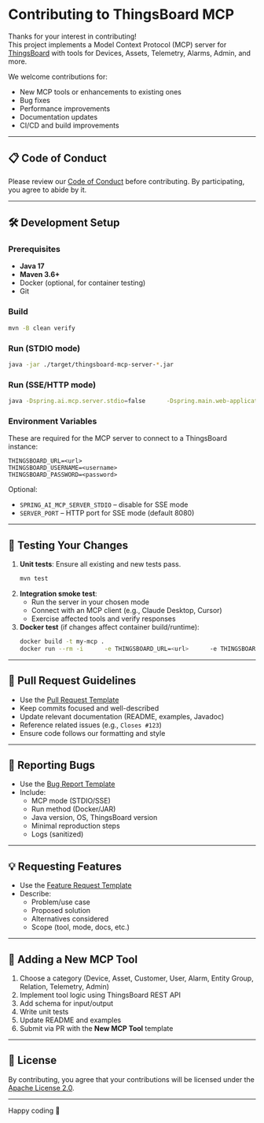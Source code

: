 # Contributing to ThingsBoard MCP

Thanks for your interest in contributing!  
This project implements a Model Context Protocol (MCP) server for [ThingsBoard](https://thingsboard.io) with tools for Devices, Assets, Telemetry, Alarms, Admin, and more.

We welcome contributions for:
- New MCP tools or enhancements to existing ones
- Bug fixes
- Performance improvements
- Documentation updates
- CI/CD and build improvements

---

## 📋 Code of Conduct
Please review our [Code of Conduct](CODE_OF_CONDUCT.md) before contributing. By participating, you agree to abide by it.

---

## 🛠 Development Setup

### Prerequisites
- **Java 17**
- **Maven 3.6+**
- Docker (optional, for container testing)
- Git

### Build
```bash
mvn -B clean verify
```

### Run (STDIO mode)
```bash
java -jar ./target/thingsboard-mcp-server-*.jar
```

### Run (SSE/HTTP mode)
```bash
java -Dspring.ai.mcp.server.stdio=false      -Dspring.main.web-application-type=servlet      -jar ./target/thingsboard-mcp-server-*.jar
```

### Environment Variables
These are required for the MCP server to connect to a ThingsBoard instance:
```
THINGSBOARD_URL=<url>
THINGSBOARD_USERNAME=<username>
THINGSBOARD_PASSWORD=<password>
```
Optional:
- `SPRING_AI_MCP_SERVER_STDIO` – disable for SSE mode
- `SERVER_PORT` – HTTP port for SSE mode (default 8080)

---

## 🧪 Testing Your Changes
1. **Unit tests**: Ensure all existing and new tests pass.
   ```bash
   mvn test
   ```
2. **Integration smoke test**:
    - Run the server in your chosen mode
    - Connect with an MCP client (e.g., Claude Desktop, Cursor)
    - Exercise affected tools and verify responses
3. **Docker test** (if changes affect container build/runtime):
   ```bash
   docker build -t my-mcp .
   docker run --rm -i      -e THINGSBOARD_URL=<url>      -e THINGSBOARD_USERNAME=<user>      -e THINGSBOARD_PASSWORD=<pass>      my-mcp
   ```

---

## 📝 Pull Request Guidelines
- Use the [Pull Request Template](.github/PULL_REQUEST_TEMPLATE.md)
- Keep commits focused and well-described
- Update relevant documentation (README, examples, Javadoc)
- Reference related issues (e.g., `Closes #123`)
- Ensure code follows our formatting and style

---

## 🐛 Reporting Bugs
- Use the [Bug Report Template](.github/ISSUE_TEMPLATE/bug_report.md)
- Include:
    - MCP mode (STDIO/SSE)
    - Run method (Docker/JAR)
    - Java version, OS, ThingsBoard version
    - Minimal reproduction steps
    - Logs (sanitized)

---

## 💡 Requesting Features
- Use the [Feature Request Template](.github/ISSUE_TEMPLATE/feature_request.md)
- Describe:
    - Problem/use case
    - Proposed solution
    - Alternatives considered
    - Scope (tool, mode, docs, etc.)

---

## 🔧 Adding a New MCP Tool
1. Choose a category (Device, Asset, Customer, User, Alarm, Entity Group, Relation, Telemetry, Admin)
2. Implement tool logic using ThingsBoard REST API
3. Add schema for input/output
4. Write unit tests
5. Update README and examples
6. Submit via PR with the **New MCP Tool** template

---

## 📜 License
By contributing, you agree that your contributions will be licensed under the [Apache License 2.0](LICENSE).

---

Happy coding 🚀

